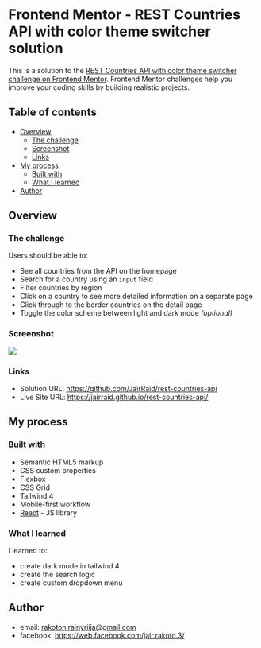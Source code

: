 # Frontend Mentor - REST Countries API with color theme switcher solution

This is a solution to the [REST Countries API with color theme switcher challenge on Frontend Mentor](https://www.frontendmentor.io/challenges/rest-countries-api-with-color-theme-switcher-5cacc469fec04111f7b848ca). Frontend Mentor challenges help you improve your coding skills by building realistic projects.

## Table of contents

- [Overview](#overview)
  - [The challenge](#the-challenge)
  - [Screenshot](#screenshot)
  - [Links](#links)
- [My process](#my-process)
  - [Built with](#built-with)
  - [What I learned](#what-i-learned)
- [Author](#author)

## Overview

### The challenge

Users should be able to:

- See all countries from the API on the homepage
- Search for a country using an `input` field
- Filter countries by region
- Click on a country to see more detailed information on a separate page
- Click through to the border countries on the detail page
- Toggle the color scheme between light and dark mode _(optional)_

### Screenshot

![](./screenshot.png)

### Links

- Solution URL: https://github.com/JairRaid/rest-countries-api
- Live Site URL: https://jairraid.github.io/rest-countries-api/

## My process

### Built with

- Semantic HTML5 markup
- CSS custom properties
- Flexbox
- CSS Grid
- Tailwind 4
- Mobile-first workflow
- [React](https://reactjs.org/) - JS library

### What I learned

I learned to:

- create dark mode in tailwind 4
- create the search logic
- create custom dropdown menu

## Author

- email: rakotonirainyriija@gmail.com
- facebook: https://web.facebook.com/jair.rakoto.3/
